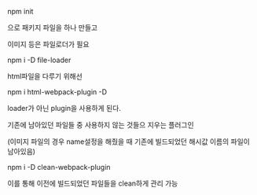 npm init

으로 패키지 파일을 하나 만들고





이미지 등은 파일로더가 필요

npm i -D file-loader





html파일을 다루기 위해선

npm i html-webpack-plugin -D

loader가 아닌 plugin을 사용하게 된다.



기존에 남아있던 파일들 중 사용하지 않는 것들으 지우는 플러그인

(이미지 파일의 경우 name설정을 해줬을 때 기존에 빌드되었던 해시값 이름의 파일이 남아있음)

npm i -D clean-webpack-plugin

이를 통해 이전에 빌드되었던 파일들을 clean하게 관리 가능